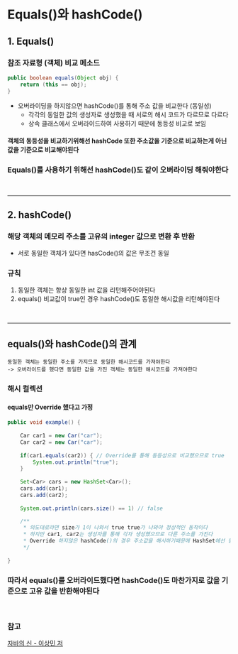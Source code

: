# Equals()와 hashCode()

## 1. Equals()
### 참조 자료형 (객체) 비교 메소드
```java
public boolean equals(Object obj) {
    return (this == obj);
}
```
- 오버라이딩을 하지않으면 hashCode()를 통해 주소 값을 비교한다 (동일성)
  - 각각의 동일한 값의 생성자로 생성했을 때 서로의 해시 코드가 다르므로 다르다 
  - 상속 클래스에서 오버라이드하여 사용하기 때문에 동등성 비교로 보임

#### 객체의 동등성을 비교하기위해선 hashCode 또한 주소값을 기준으로 비교하는게 아닌 값을 기준으로 비교해야된다

### Equals()를 사용하기 위해선 hashCode()도 같이 오버라이딩 해줘야한다

<br>

------------------------------


## 2. hashCode()
### 해당 객체의 메모리 주소를 고유의 integer 값으로 변환 후 반환 
- 서로 동일한 객체가 있다면 hasCode()의 값은 무조건 동일

### 규칙
 1. 동일한 객체는 항상 동일한 int 값을 리턴해주어야된다
 2. equals() 비교값이 true인 경우 hashCode()도 동일한 해시값을 리턴해야된다

<br>


------------------------------

## equals()와 hashCode()의 관계
    동일한 객체는 동일한 주소를 가지므로 동일한 해시코드를 가져야한다
    -> 오버라이드를 했다면 동일한 값을 가진 객체는 동일한 해시코드를 가져야한다

### 해시 컬렉션
#### equals만 Override 했다고 가정 
```java
public void example() {
    
    Car car1 = new Car("car");
    Car car2 = new Car("car");
    
    if(car1.equals(car2)) { // Override를 통해 동등성으로 비교했으므로 true
        System.out.println("true");     
    }
    
    Set<Car> cars = new HashSet<Car>();
    cars.add(car1);
    cars.add(car2);
    
    System.out.println(cars.size() == 1) // false

    /**
     * 의도대로라면 size가 1이 나와서 true true가 나와야 정상적인 동작이다
     * 하지만 car1, car2는 생성자를 통해 각자 생성했으므로 다른 주소를 가진다
     * Override 하지않은 hashCode()의 경우 주소값을 해시하기때문에 HashSet에선 동일한 객체라고 판단하지않는다.
     */    
    
}
```
### 따라서 equals()를 오버라이드했다면 hashCode()도 마찬가지로 값을 기준으로 고유 값을 반환해야된다

<br>

### 참고
[자바의 신 - 이상민 저](https://www.yes24.com/Product/Goods/42643850)


